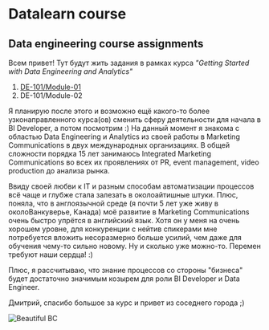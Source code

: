 # Datalearn course
## Data engineering course assignments

Всем привет! 
Тут будут жить задания в рамках курса *"Getting Started with Data Engineering and Analytics"*
1. [DE-101/Module-01](https://www.example.com)
2. DE-101/Module-02

Я планирую после этого и возможно ещё какого-то более узконаправленного курса(ов) сменить сферу деятельности для начала в BI Developer, а потом посмотрим :) 
На данный момент я знакома с областью Data Engineering и Analytics из своей работы в Marketing Communications в двух международных организациях. В общей сложности порядка 15 лет занимаюсь Integrated Marketing Communications во всех их проявлениях от PR, event management, video production до анализа рынка. 

Ввиду своей любви к IT и разным способам автоматизации процессов всё чаще и глубже стала залезать в околоайтишные штуки. Плюс, поняла, что в англоязычной среде (я почти 5 лет уже живу в околоВанкуверье, Канада) моё развитие в Marketing Communications очень быстро упрётся в английский язык. Хотя он у меня на очень хорошем уровне, для конкуренции с нейтив спикерами мне потребуется вложить несоразмерно больше усилий, чем даже для обучения чему-то сильно новому. Ну и сколько уже можно-то. Перемен требуют наши сердца! :) 

Плюс, я рассчитываю, что знание процессов со стороны "бизнеса" будет достаточно значимым козырем для роли BI Developer и Data Engineer.

Дмитрий, спасибо большое за курс и привет из соседнего города ;)

![Beautiful BC](https://user-images.githubusercontent.com/102954787/167276455-da45e94d-b565-46c5-9038-c030b1699867.jpg)

